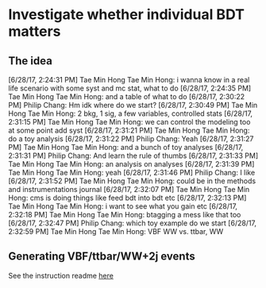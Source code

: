 # Investigate whether individual BDT matters

## The idea

[6/28/17, 2:24:31 PM] Tae Min Hong Tae Min Hong: i wanna know in a real life scenario with some syst and mc stat, what to do
[6/28/17, 2:24:35 PM] Tae Min Hong Tae Min Hong: and a table of what to do
[6/28/17, 2:30:22 PM] Philip Chang: Hm idk where do we start?
[6/28/17, 2:30:49 PM] Tae Min Hong Tae Min Hong: 2 bkg, 1 sig, a few variables, controlled stats
[6/28/17, 2:31:15 PM] Tae Min Hong Tae Min Hong: we can control the modeling too at some point add syst
[6/28/17, 2:31:21 PM] Tae Min Hong Tae Min Hong: do a toy analysis
[6/28/17, 2:31:22 PM] Philip Chang: Yeah
[6/28/17, 2:31:27 PM] Tae Min Hong Tae Min Hong: and a bunch of toy analyses
[6/28/17, 2:31:31 PM] Philip Chang: And learn the rule of thumbs
[6/28/17, 2:31:33 PM] Tae Min Hong Tae Min Hong: an analysis on analyses
[6/28/17, 2:31:39 PM] Tae Min Hong Tae Min Hong: yeah
[6/28/17, 2:31:46 PM] Philip Chang: I like
[6/28/17, 2:31:52 PM] Tae Min Hong Tae Min Hong: could be in the methods and instrumentations journal
[6/28/17, 2:32:07 PM] Tae Min Hong Tae Min Hong: cms is doing things like feed bdt into bdt etc
[6/28/17, 2:32:13 PM] Tae Min Hong Tae Min Hong: i want to see what you gain etc
[6/28/17, 2:32:18 PM] Tae Min Hong Tae Min Hong: btagging a mess like that too
[6/28/17, 2:32:47 PM] Philip Chang: which toy example do we start
[6/28/17, 2:32:59 PM] Tae Min Hong Tae Min Hong: VBF WW vs. ttbar, WW

## Generating VBF/ttbar/WW+2j events

See the instruction readme [here](RunningMG5.md)
